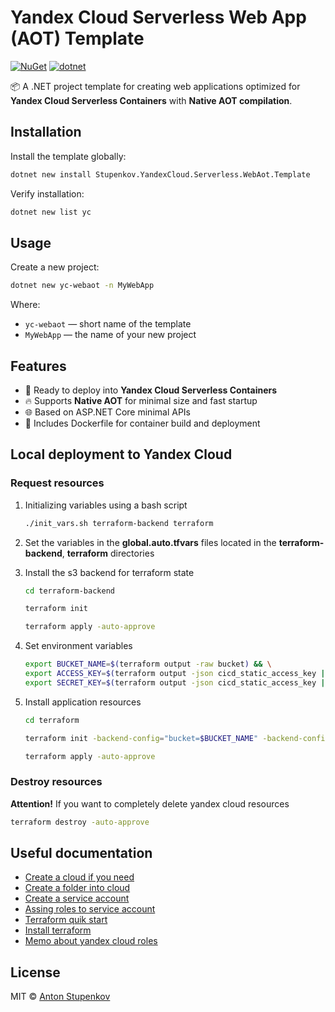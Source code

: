 # Yandex Cloud Serverless Web App (AOT) Template

[![NuGet](https://img.shields.io/nuget/v/Stupenkov.YandexCloud.Serverless.WebAot.Template.svg)](https://www.nuget.org/packages/Stupenkov.YandexCloud.Serverless.WebAot.Template)
[![dotnet](https://img.shields.io/badge/dotnet-blue)](https://dotnet.microsoft.com/)

📦 A .NET project template for creating web applications
optimized for **Yandex Cloud Serverless Containers** with **Native AOT compilation**.

## Installation

Install the template globally:

```sh
dotnet new install Stupenkov.YandexCloud.Serverless.WebAot.Template
````

Verify installation:

```sh
dotnet new list yc
```

## Usage

Create a new project:

```sh
dotnet new yc-webaot -n MyWebApp
```

Where:

* `yc-webaot` — short name of the template
* `MyWebApp` — the name of your new project

## Features

* 🚀 Ready to deploy into **Yandex Cloud Serverless Containers**
* 🔥 Supports **Native AOT** for minimal size and fast startup
* 🌐 Based on ASP.NET Core minimal APIs
* 🐳 Includes Dockerfile for container build and deployment

## Local deployment to Yandex Cloud

### Request resources

1. Initializing variables using a bash script

    ```bash
    ./init_vars.sh terraform-backend terraform
    ```

2. Set the variables in the **global.auto.tfvars** files located in the **terraform-backend**, **terraform** directories

3. Install the s3 backend for terraform state

    ```bash
    cd terraform-backend

    terraform init
    
    terraform apply -auto-approve
    ```

4. Set environment variables

    ```bash
    export BUCKET_NAME=$(terraform output -raw bucket) && \
    export ACCESS_KEY=$(terraform output -json cicd_static_access_key | jq -r .access_key) && \
    export SECRET_KEY=$(terraform output -json cicd_static_access_key | jq -r .secret_key)

    ```

5. Install application resources

    ```bash
    cd terraform

    terraform init -backend-config="bucket=$BUCKET_NAME" -backend-config="access_key=$ACCESS_KEY" -backend-config="secret_key=$SECRET_KEY" 

    terraform apply -auto-approve
    ```

### Destroy resources

**Attention!** If you want to completely delete yandex cloud resources

```bash
terraform destroy -auto-approve
```

## Useful documentation

* [Create a cloud if you need](https://yandex.cloud/ru/docs/resource-manager/operations/cloud/create)
* [Create a folder into cloud](https://yandex.cloud/ru/docs/resource-manager/operations/folder/create)
* [Create a service account](https://yandex.cloud/ru/docs/iam/operations/sa/create)  
* [Assing roles to service account](https://yandex.cloud/ru/docs/iam/operations/sa/assign-role-for-sa)
* [Terraform quik start](https://yandex.cloud/ru/docs/tutorials/infrastructure-management/terraform-quickstart)
* [Install terraform](https://developer.hashicorp.com/terraform/tutorials/aws-get-started/install-cli)
* [Memo about yandex cloud roles](https://yandex.cloud/ru/docs/iam/roles-reference)

## License

MIT © [Anton Stupenkov](https://github.com/stupenkov)
